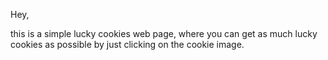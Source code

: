 Hey,

this is a simple lucky cookies web page, where you can get as much lucky cookies as possible by just clicking on the cookie image.
